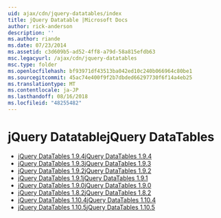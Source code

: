 ```yaml
---
uid: ajax/cdn/jquery-datatables/index
title: jQuery Datatable |Microsoft Docs
author: rick-anderson
description: ''
ms.author: riande
ms.date: 07/23/2014
ms.assetid: c3d609b5-ad52-4ff8-a79d-58a815efdb63
msc.legacyurl: /ajax/cdn/jquery-datatables
msc.type: folder
ms.openlocfilehash: bf93971df43513ba042ed10c240b066964c80be1
ms.sourcegitcommit: 45ac74e400f9f2b7dbded66297730f6f14a4eb25
ms.translationtype: MT
ms.contentlocale: ja-JP
ms.lasthandoff: 08/16/2018
ms.locfileid: "48255482"
---
```

<a name="jquery-datatables"></a><span data-ttu-id="ae2a4-102">jQuery Datatable</span><span class="sxs-lookup"><span data-stu-id="ae2a4-102">jQuery DataTables</span></span>
====================
- [<span data-ttu-id="ae2a4-103">jQuery DataTables 1.9.4</span><span class="sxs-lookup"><span data-stu-id="ae2a4-103">jQuery DataTables 1.9.4</span></span>](cdnjquerydatatables194.md)
- [<span data-ttu-id="ae2a4-104">jQuery DataTables 1.9.3</span><span class="sxs-lookup"><span data-stu-id="ae2a4-104">jQuery DataTables 1.9.3</span></span>](cdnjquerydatatables193.md)
- [<span data-ttu-id="ae2a4-105">jQuery DataTables 1.9.2</span><span class="sxs-lookup"><span data-stu-id="ae2a4-105">jQuery DataTables 1.9.2</span></span>](cdnjquerydatatables192.md)
- [<span data-ttu-id="ae2a4-106">jQuery DataTables 1.9.1</span><span class="sxs-lookup"><span data-stu-id="ae2a4-106">jQuery DataTables 1.9.1</span></span>](cdnjquerydatatables191.md)
- [<span data-ttu-id="ae2a4-107">jQuery DataTables 1.9.0</span><span class="sxs-lookup"><span data-stu-id="ae2a4-107">jQuery DataTables 1.9.0</span></span>](cdnjquerydatatables190.md)
- [<span data-ttu-id="ae2a4-108">jQuery DataTables 1.8.2</span><span class="sxs-lookup"><span data-stu-id="ae2a4-108">jQuery DataTables 1.8.2</span></span>](cdnjquerydatatables182.md)
- [<span data-ttu-id="ae2a4-109">jQuery DataTables 1.10.4</span><span class="sxs-lookup"><span data-stu-id="ae2a4-109">jQuery DataTables 1.10.4</span></span>](cdnjquerydatatables104.md)
- [<span data-ttu-id="ae2a4-110">jQuery DataTables 1.10.5</span><span class="sxs-lookup"><span data-stu-id="ae2a4-110">jQuery DataTables 1.10.5</span></span>](cdnjquerydatatables105.md)

